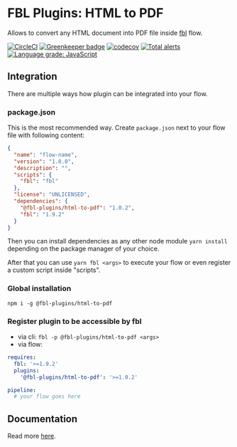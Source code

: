 # FBL Plugins: HTML to PDF

Allows to convert any HTML document into PDF file inside [fbl](https://fbl.fireblink.com) flow.

[![CircleCI](https://circleci.com/gh/FireBlinkLTD/fbl-plugins-html-to-pdf.svg?style=svg)](https://circleci.com/gh/FireBlinkLTD/fbl-plugins-html-to-pdf) [![Greenkeeper badge](https://badges.greenkeeper.io/FireBlinkLTD/fbl-plugins-html-to-pdf.svg)](https://greenkeeper.io/)
[![codecov](https://codecov.io/gh/FireBlinkLTD/fbl-plugins-html-to-pdf/branch/master/graph/badge.svg)](https://codecov.io/gh/FireBlinkLTD/fbl-plugins-html-to-pdf)
[![Total alerts](https://img.shields.io/lgtm/alerts/g/FireBlinkLTD/fbl-plugins-html-to-pdf.svg?logo=lgtm&logoWidth=18)](https://lgtm.com/projects/g/FireBlinkLTD/fbl-plugins-html-to-pdf/alerts/)
[![Language grade: JavaScript](https://img.shields.io/lgtm/grade/javascript/g/FireBlinkLTD/fbl-plugins-html-to-pdf.svg?logo=lgtm&logoWidth=18)](https://lgtm.com/projects/g/FireBlinkLTD/fbl-plugins-html-to-pdf/context:javascript)

## Integration

There are multiple ways how plugin can be integrated into your flow.

### package.json

This is the most recommended way. Create `package.json` next to your flow file with following content:

```json
{
  "name": "flow-name",
  "version": "1.0.0",
  "description": "",
  "scripts": {
    "fbl": "fbl"
  },
  "license": "UNLICENSED",
  "dependencies": {
    "@fbl-plugins/html-to-pdf": "1.0.2",
    "fbl": "1.9.2"
  }
}
```

Then you can install dependencies as any other node module `yarn install` depending on the package manager of your choice.

After that you can use `yarn fbl <args>` to execute your flow or even register a custom script inside "scripts".

### Global installation

`npm i -g @fbl-plugins/html-to-pdf`

### Register plugin to be accessible by fbl

- via cli: `fbl -p @fbl-plugins/html-to-pdf <args>`
- via flow:

```yaml
requires:
  fbl: '>=1.9.2'
  plugins:
    '@fbl-plugins/html-to-pdf': '>=1.0.2'

pipeline:
  # your flow goes here
```

## Documentation

Read more [here](docs/README.md).
